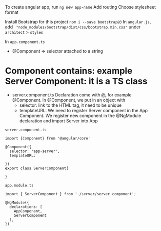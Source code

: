 To create angular app, run `ng new app-name`
Add routing
Choose stylesheet format

Install Bootstrap for this project `npm i --save bootstrap@3`
In `angular.js`, add ` "node_modules/bootstrap/dist/css/bootstrap.min.css"` under `architect` > `styles`

In ```app.component.ts```
- @Component => selector attached to a string

# Component contains: example Server Component: it is a TS class
- server.component.ts
Declaration come with @, for example @Component.
In @Component, we put in an object with
    - selector: link to the HTML tag, it need to be unique
    - templateURL: 
We need to register Server component in the App Component. We register new component in the @NgModule declaration and import Server into App
``` 
server.component.ts

import {Component} from '@angular/core'

@Component({
  selector: 'app-server',
  templateURL: 

})
export class ServerComponent{
  
}
```
```
app.module.ts

import { ServerComponent } from './server/server.component';

@NgModule({
  declarations: [
    AppComponent,
    ServerComponent
  ],
})
```